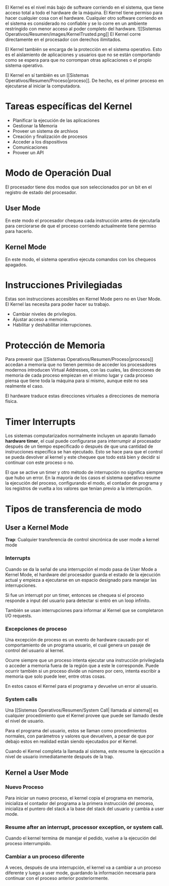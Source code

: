El Kernel es el nivel más bajo de software corriendo en el sistema, que tiene acceso total a todo el hardware de la máquina. El Kernel tiene permiso para hacer cualquier cosa con el hardware. Cualquier otro software corriendo en el sistema es considerado no confiable y se lo corre en un ambiente restringido con menor acceso al poder completo del hardware.
![[Sistemas Operativos/Resumen/images/KernelTrusted.png]]
El Kernel corre directamente en el procesador con derechos ilimitados.

El Kernel también se encarga de la protección en el sistema operativo. Esto es el aislamiento de aplicaciones y usuarios que no se están comportando como se espera para que no corrompan otras aplicaciones o el propio sistema operativo. 

El Kernel en sí también es un [[Sistemas Operativos/Resumen/Proceso|proceso]]. De hecho, es el primer proceso en ejecutarse al iniciar la computadora.
# Tareas específicas del Kernel

- Planificar la ejecución de las aplicaciones
- Gestionar la Memoria
- Proveer un sistema de archivos
- Creación y finalización de procesos
- Acceder a los dispositivos
- Comunicaciones
- Proveer un API

# Modo de Operación Dual

El procesador tiene dos modos que son seleccionados por un bit en el registro de estado del procesador.
## User Mode

En este modo el procesador chequea cada instrucción antes de ejecutarla para cerciorarse de que el proceso corriendo actualmente tiene permiso para hacerlo.

## Kernel Mode

En este modo, el sistema operativo ejecuta comandos con los chequeos apagados.

# Instrucciones Privilegiadas

Estas son instrucciones accesibles en Kernel Mode pero no en User Mode. El Kernel las necesita para poder hacer su trabajo.
- Cambiar niveles de privilegios.
- Ajustar acceso a memoria.
- Habilitar y deshabilitar interrupciones.

# Protección de Memoria

Para prevenir que [[Sistemas Operativos/Resumen/Proceso|procesos]] accedan a memoria que no tienen permiso de acceder los procesadores modernos introducen Virtual Addresses, con las cuales, las direcciones de memoria de cada proceso empiezan en el mismo lugar y cada proceso piensa que tiene toda la máquina para sí mismo, aunque este no sea realmente el caso.

El hardware traduce estas direcciones virtuales a direcciones de memoria física.

# Timer Interrupts

Los sistemas computarizados normalmente incluyen un aparato llamado **hardware timer**, el cual puede configurarse para interrumpir al procesador después de un tiempo especificado o después de que una cantidad de instrucciones específica se han ejecutado. Esto se hace para que el control se pueda devolver al kernel y este chequee que todo está bien y decidir si continuar con este proceso o no.

El que se active un timer y otro método de interrupción no significa siempre que hubo un error. En la mayoría de los casos el sistema operativo resume la ejecución del proceso, configurando el modo, el contador de programa y los registros de vuelta a los valores que tenían previo a la interrupción.

# Tipos de transferencia de modo

## User a Kernel Mode

**Trap**: Cualquier transferencia de control sincrónica de user mode a kernel mode
### Interrupts

Cuando se da la señal de una interrupción el modo pasa de User Mode a Kernel Mode, el hardware del procesador guarda el estado de la ejecución actual y empieza a ejecutarse en un espacio designado para manejar las interrupciones.

Si fue un interrupt por un timer, entonces se chequea si el proceso responde a input del usuario para detectar si entró en un loop infinito.

También se usan interrupciones para informar al Kernel que se completaron I/O requests.

### Excepciones de proceso

Una excepción de proceso es un evento de hardware causado por el comportamiento de un programa usuario, el cual genera un pasaje de control del usuario al kernel.

Ocurre siempre que un proceso intenta ejecutar una instrucción privilegiada o acceder a memoria fuera de la región que a este le corresponde. Puede ocurrir también si un proceso divide un número por cero, intenta escribir a memoria que solo puede leer, entre otras cosas.

En estos casos el Kernel para el programa y devuelve un error al usuario.

### System calls

Una [[Sistemas Operativos/Resumen/System Call| llamada al sistema]] es cualquier procedimiento que el Kernel provee que puede ser llamado desde el nivel de usuario.

Para el programa del usuario, estos se llaman como procedimientos normales, con parámetros y valores que devuelven, a pesar de que por debajo estos en realidad están siendo ejecutados por el Kernel.

Cuando el Kernel completa la llamada al sistema, este resume la ejecución a nivel de usuario inmediatamente después de la trap.

## Kernel a User Mode

### Nuevo Proceso

Para iniciar un nuevo proceso, el kernel copia el programa en memoria, inicializa el contador del programa a la primera instrucción del proceso, inicializa el puntero del stack a la base del stack del usuario y cambia a user mode.

### Resume after an interrupt, processor exception, or system call.

Cuando el kernel termina de manejar el pedido, vuelve a la ejecución del proceso interrumpido.

### Cambiar a un proceso diferente

A veces, después de una interrupción, el kernel va a cambiar a un proceso diferente y luego a user mode, guardando la información necesaria para continuar con el proceso anterior posteriormente.